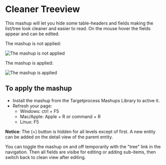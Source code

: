 # Cleaner Treeview

This mashup will let you hide some table-headers and fields making the list/tree look cleaner and easier to read. On the mouse hover the fields appear and can be edited.

The mashup is not applied: 

![The mashup is not applied](https://github.com/TargetProcess/TP3MashupLibrary/raw/master/Cleaner%20Treeview/CleanerTreeview-1.png)

The mashup is applied:

![The mashup is applied](https://github.com/TargetProcess/TP3MashupLibrary/raw/master/Cleaner%20Treeview/CleanerTreeview-2.png)

## To apply the mashup

* Install the mashup from the Targetprocess Mashups Library to active it.
* Refresh your page:
	* Windows: ctrl + F5
	* Mac/Apple: Apple + R or command + R
	* Linux: F5

__Notice__:
The (+) button is hidden for all levels except of first. 
A new entity can be added on the detail view of the parent entity.

You can toggle the mashup on and off temporarily with the "tree" link in the navigation. 
Then all fields are visibe for editing or adding sub-items, then switch back to clean view after editing. 
